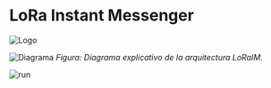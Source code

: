 # LoRa Instant Messenger
![Logo](https://github.com/v1ct0rjs/lorawan_project/blob/main/Logo.png)

![Diagrama](https://github.com/user-attachments/assets/657f152d-48de-44e5-8bea-8ac2dabb9f72)
*Figura: Diagrama explicativo de la arquitectura LoRaIM.*

![run](https://github.com/v1ct0rjs/lorawan_project/blob/main/run.png)



